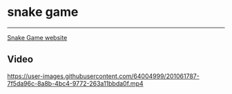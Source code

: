 # snake game
---
[Snake Game website](https://snake.on.fleek.co/)

## Video


https://user-images.githubusercontent.com/64004999/201061787-7f5da96c-8a8b-4bc4-9772-263a11bbda0f.mp4


